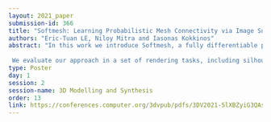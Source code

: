 ```yaml
---
layout: 2021_paper
submission-id: 366
title: "Softmesh: Learning Probabilistic Mesh Connectivity via Image Supervision"
authors: "Eric-Tuan LE, Niloy Mitra and Iasonas Kokkinos"
abstract: "In this work we introduce Softmesh, a fully differentiable pipeline to transform a 3D point cloud into a probabilistic mesh representation that allows us to directly 2D images. We use this pipeline to learn point connectivity from only 2D rendering supervision, reducing the supervision requirements for mesh-based representations.
 
 We evaluate our approach in a set of rendering tasks, including silhouette, normal, and depth rendering on both rigid and non-rigid objects. We introduce transfer learning approaches to handle the diversity of the task requirements, and also explore the potential of learning across categories. We demonstrate that SoftMesh achieves competitive performance even against methods trained with full mesh supervision."
type: Poster
day: 1
session: 2
session-name: 3D Modelling and Synthesis
order: 13
link: https://conferences.computer.org/3dvpub/pdfs/3DV2021-5lXBZyiG3QAsRBKXHIjqU8/268800b065/268800b065.pdf
---
```

